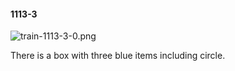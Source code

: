 #### 1113-3
![train-1113-3-0.png](https://github.com/lil-lab/nlvr/raw/master/nlvr/train/images/55/train-1113-3-0.png "train-1113-3-0.png")

There is a box with three blue items including circle.